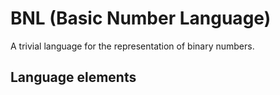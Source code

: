 # BNL (Basic Number Language)
A trivial language for the representation of binary numbers.
## Language elements
